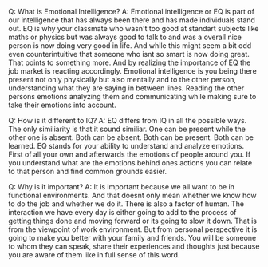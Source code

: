 Q: What is Emotional Intelligence?
A: Emotional intelligence or EQ is part of our intelligence that has always been there and has made individuals stand out. EQ is why your classmate who wasn't too good at standart subjects like maths or physics but was always good to talk to and was a overall nice person is now doing very good in life.
And while this might seem a bit odd even counterintuitive that someone who isnt so smart is now doing great. That points to something more. And by realizing the importance of EQ the job market is reacting accordingly.
Emotional intelligence is you being there present not only physically but also mentally and to the other person, understanding what they are saying in between lines. Reading the other persons emotions analyzing them and communicating while making sure to take their emotions into account.

Q: How is it different to IQ?
A: EQ differs from IQ in all the possible ways. The only similiarity is that it sound similiar. One can be present while the other one is absent. Both can be absent. Both can be present. Both can be learned.
EQ stands for your ability to understand and analyze emotions. First of all your own and afterwards the emotions of people around you. If you understand what are the emotions behind ones actions you can relate to that person and find common grounds easier.

Q: Why is it important?
A: It is important because we all want to be in functional environments. And that doesnt only mean whether we know how to do the job and whether we do it. There is also a factor of human. The interaction we have every day is either going to add to the process of getting things done and moving forward or its going to slow it down.
That is from the viewpoint of work environment. But from personal perspective it is going to make you better with your family and friends. You will be someone to whom they can speak, share their experiences and thoughts just because you are aware of them like in full sense of this word.
